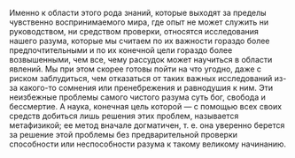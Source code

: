 Именно к области этого рода знаний, которые выходят за пределы чувственно воспринимаемого мира, где опыт не может служить ни руководством, ни средством проверки, относятся исследования нашего разума, которые мы считаем по их важности гораздо более предпочтительными и по их конечной цели гораздо более возвышенными, чем все, чему рассудок может научиться в области явлений. Мы при этом скорее готовы пойти на что угодно, даже с риском заблудиться, чем отказаться от таких важных исследований из-за какого-то сомнения или пренебрежения и равнодушия к ним. Эти неизбежные проблемы самого чистого разума суть бог, свобода и бессмертие. А наука, конечная цель которой — с помощью всех своих средств добиться лишь решения этих проблем, называется метафизикой; ее метод вначале догматичен, т. е. она уверенно берется за решение этой проблемы без предварительной проверки способности или неспособности разума к такому великому начинанию.